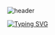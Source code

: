 ![header](https://capsule-render.vercel.app/api?type=waving&color=f7e6a9&height=120&animation=twinkling&section=header)

<a href="https://git.io/typing-svg">
<img src="https://readme-typing-svg.demolab.com?font=Alkatra&weight=500&size=40&duration=4000&pause=3&color=B0DB9C&center=true&vCenter=true&multiline=true&repeat=true&width=1000&height=100&lines=CBKorea's+GitHub" alt="Typing SVG" /></a>


